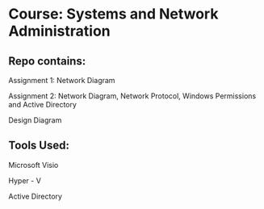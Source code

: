 <h1>Course: Systems and Network Administration </h1>

<h2>Repo contains:</h2>
<p>Assignment 1: Network Diagram</p>
<p>Assignment 2: Network Diagram, Network Protocol, Windows Permissions and Active Directory</p>
<p>Design Diagram</p>

<h2>Tools Used:</h2>
<p>Microsoft Visio</p>
<p>Hyper - V</p>
<p>Active Directory</p>
